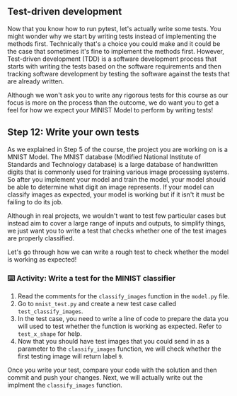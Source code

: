 ## Test-driven development

Now that you know how to run pytest, let's actually write some tests. You might wonder why we start by writing tests instead of implementing the methods first. Technically that's a choice you could make and it could be the case that sometimes it's fine to implement the methods first. However, Test-driven development (TDD) is a software development process that starts with writing the tests based on the software requirements and then tracking software development by testing the software against the tests that are already written.

Although we won't ask you to write any rigorous tests for this course as our focus is more on the process than the outcome, we do want you to get a feel for how we expect your MINIST Model to perform by writing tests!

## Step 12: Write your own tests

As we explained in Step 5 of the course, the project you are working on is a MNIST Model. The MNIST database (Modified National Institute of Standards and Technology database) is a large database of handwritten digits that is commonly used for training various image processing systems. So after you implement your model and train the model, your model should be able to determine what digit an image represents. If your model can classify images as expected, your model is working but if it isn't it must be failing to do its job.

Although in real projects, we wouldn't want to test few particular cases but instead aim to cover a large range of inputs and outputs, to simplify things, we just want you to write a test that checks whether one of the test images are properly classified.

Let's go through how we can write a rough test to check whether the model is working as expected!

### :keyboard: Activity: Write a test for the MINIST classifier

1. Read the comments for the ```classify_images``` function in the ```model.py``` file.
2. Go to ```mnist_test.py``` and create a new test case called ```test_classify_images```.
3. In the test case, you need to write a line of code to prepare the data you will used to test whether the function is working as expected. Refer to ```test_x_shape``` for help.
4. Now that you should have test images that you could send in as a parameter to the ```classify_images``` function, we will check whether the first testing image will return label ```9```.

Once you write your test, compare your code with the solution and then commit and push your changes. Next, we will actually write out the implment the ```classify_images``` function.
